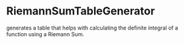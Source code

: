 # RiemannSumTableGenerator
generates a table that helps with calculating the definite integral of a function using a Riemann Sum.

